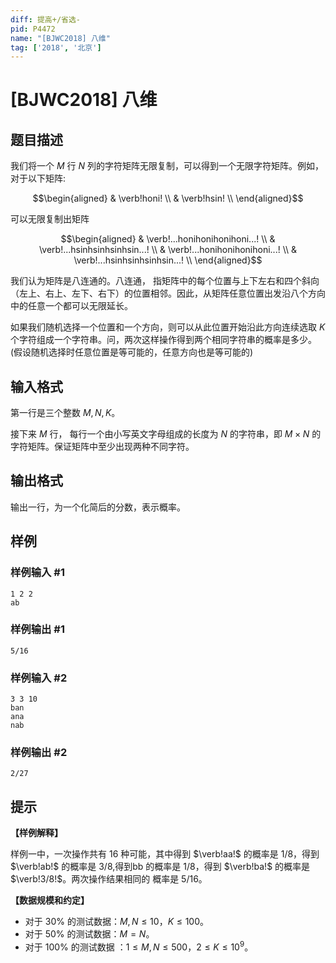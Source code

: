 ```yaml
---
diff: 提高+/省选-
pid: P4472
name: "[BJWC2018] 八维"
tag: ['2018', '北京']
---
```

# [BJWC2018] 八维
## 题目描述

我们将一个 $M$ 行 $N$ 列的字符矩阵无限复制，可以得到一个无限字符矩阵。例如，对于以下矩阵:

$$\begin{aligned}
& \verb!honi! \\
& \verb!hsin! \\
\end{aligned}$$

可以无限复制出矩阵

$$\begin{aligned}
& \verb!...honihonihonihoni...! \\
& \verb!...hsinhsinhsinhsin...! \\
& \verb!...honihonihonihoni...! \\
& \verb!...hsinhsinhsinhsin...! \\
\end{aligned}$$

我们认为矩阵是八连通的。八连通，  指矩阵中的每个位置与上下左右和四个斜向（左上、右上、左下、右下）的位置相邻。因此，从矩阵任意位置出发沿八个方向中的任意一个都可以无限延长。

如果我们随机选择一个位置和一个方向，则可以从此位置开始沿此方向连续选取 $K$ 个字符组成一个字符串。问，两次这样操作得到两个相同字符串的概率是多少。(假设随机选择时任意位置是等可能的，任意方向也是等可能的)
## 输入格式

第一行是三个整数 $M,  N,  K$。

接下来 $M$ 行，  每行一个由小写英文字母组成的长度为 $N$ 的字符串，即 $M\times N$ 的字符矩阵。保证矩阵中至少出现两种不同字符。
## 输出格式

输出一行，为一个化简后的分数，表示概率。
## 样例

### 样例输入 #1
```
1 2 2
ab
```
### 样例输出 #1
```
5/16
```
### 样例输入 #2
```
3 3 10
ban
ana
nab
```
### 样例输出 #2
```
2/27
```
## 提示

**【样例解释】**

样例一中，一次操作共有 $16$ 种可能，其中得到 $\verb!aa!$ 的概率是 $1/8$，得到 $\verb!ab!$ 的概率是 $3/8$,得到bb 的概率是 $1/8$，得到 $\verb!ba!$ 的概率是 $\verb!3/8!$。两次操作结果相同的
概率是 $5/16$。

**【数据规模和约定】**

- 对于 $30\%$ 的测试数据：$M, N ≤ 10$，$K ≤ 100$。
- 对于 $50\%$ 的测试数据：$M = N$。
- 对于 $100\%$ 的测试数据 ：$1 ≤ M,N ≤ 500$，$2 ≤ K ≤ 10^9$。
